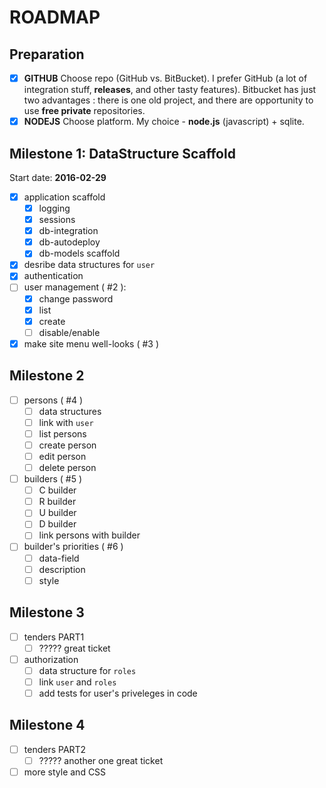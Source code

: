 # ROADMAP

## Preparation

* [x] **GITHUB** Choose repo (GitHub vs. BitBucket). I prefer GitHub (a lot of integration stuff, **releases**, and other tasty features). Bitbucket has just two advantages : there is one old project, and there are opportunity to use **free private** repositories.
* [x] **NODEJS** Choose platform. My choice - **node.js** (javascript) + sqlite.

## Milestone 1: DataStructure Scaffold

Start date: **2016-02-29**

* [x] application scaffold
    * [x] logging
    * [x] sessions
    * [x] db-integration
    * [x] db-autodeploy
    * [x] db-models scaffold
* [x] desribe data structures for `user`
* [x] authentication
* [ ] user management ( #2 ):
    * [x] change password
    * [x] list
    * [x] create
    * [ ] disable/enable
* [x] make site menu well-looks ( #3 )

## Milestone 2

* [ ] persons ( #4 )
    * [ ] data structures
    * [ ] link with `user`
    * [ ] list persons
    * [ ] create person
    * [ ] edit person
    * [ ] delete person
* [ ] builders ( #5 )
    * [ ] C builder
    * [ ] R builder
    * [ ] U builder
    * [ ] D builder
    * [ ] link persons with builder
* [ ] builder's priorities ( #6 )
    * [ ] data-field
    * [ ] description
    * [ ] style

## Milestone 3

* [ ] tenders PART1
    * [ ] ????? great ticket
* [ ] authorization
    * [ ] data structure for `roles`
    * [ ] link `user` and `roles`
    * [ ] add tests for user's priveleges in code

## Milestone 4

* [ ] tenders PART2
    * [ ] ????? another one great ticket
* [ ] more style and CSS
